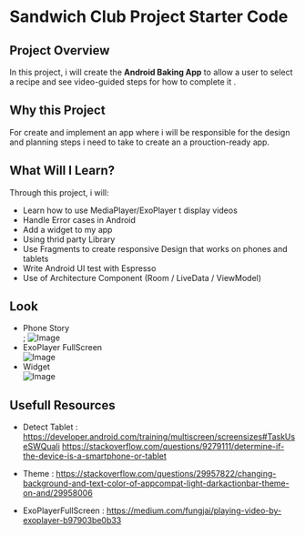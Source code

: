 # Sandwich Club Project Starter Code

## Project Overview
In this project, i will create the **Android Baking App** to
allow a user to select a recipe and see video-guided steps for how to complete it .

## Why this Project

For create and implement an app where i will be responsible for the design and
planning steps i need to take to create an a prouction-ready app.

## What Will I Learn?
Through this project, i will:
- Learn how to use MediaPlayer/ExoPlayer t display videos
- Handle Error cases in Android
- Add a widget to my app
- Using thrid party Library
- Use Fragments to create responsive Design that works on phones and tablets
- Write Android UI test with Espresso
- Use of Architecture Component (Room / LiveData / ViewModel)

## Look
- Phone Story <br/>;
![Image](https://github.com/skittles31/BakingApp/blob/master/phone_story_1.png) <br/>
- ExoPlayer FullScreen <br/>
![Image](https://github.com/skittles31/BakingApp/blob/master/full_screen_story.png)  <br/>
- Widget <br/>
![Image](https://github.com/skittles31/BakingApp/blob/master/widget_story.png) <br/>

## Usefull Resources
 - Detect Tablet : 
 https://developer.android.com/training/multiscreen/screensizes#TaskUseSWQuali
 https://stackoverflow.com/questions/9279111/determine-if-the-device-is-a-smartphone-or-tablet

- Theme : 
https://stackoverflow.com/questions/29957822/changing-background-and-text-color-of-appcompat-light-darkactionbar-theme-on-and/29958006

- ExoPlayerFullScreen :
https://medium.com/fungjai/playing-video-by-exoplayer-b97903be0b33
